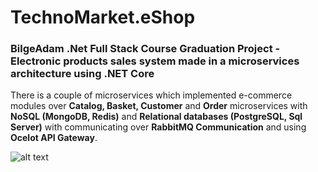 # TechnoMarket.eShop


### BilgeAdam .Net Full Stack Course Graduation Project - Electronic products sales system made in a microservices architecture using .NET Core

There is a couple of microservices which implemented e-commerce modules over **Catalog, Basket, Customer** and **Order** microservices with **NoSQL (MongoDB, Redis)** and **Relational databases (PostgreSQL, Sql Server)** with communicating over **RabbitMQ Communication** and using **Ocelot API Gateway**.

![alt text](https://i.ibb.co/z6RGwdk/project-architecture.jpg)
